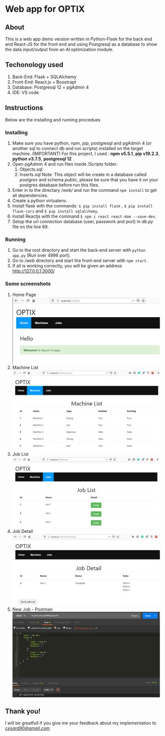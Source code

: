# Web app for OPTIX

## About
This is a web app demo version written in Python-Flask for the back end and React-JS for the front end and using Postgresql as a database to show the data input/output from an AI optimization module.

## Techonology used
1. Back-End: Flask + SQLAlchemy
2. Front-End: React.js + Boostrapt
3. Database: Postgresql 12 + pgAdmin 4
4. IDE: VS code

## Instructions
Below are the installing and running procedues
### Installing
1. Make sure you have python, npm, pip, postgresql and pgAdmin 4 (or another sql to connect db and run scripts) installed on the target machine. (IMPORTANT)
For this project, I used : **npm v5.5.1**, **pip v19.2.3**, **python v3.7.5**, **postgresql 12**
2. Open pgAdmin 4 and run files inside /Scripts folder:
   1. Objects.sql
   2. Inserts.sql
   Note: This object will be create in a database called *postgres* and schema *public*, please be sure that you have it on your postgres database before run this files. 
3. Enter in to the directary */web/* and run the command `npm install` to get all dependencies.
4. Create a python virtualenv.
5. Install flask with the commands: `$ pip install flask` , `$ pip install flask-cors` and `$ pip install sqlalchemy`.
6. Install Reactjs with the command `$ npm i react react-dom --save-dev`.
7. Setup the url connection database (user, passwork and port) in *db.py* file on the line 69.
### Running
1. Go to the root directory and start the back-end server with `python app.py` (Run over 4996 port).
2. Go to */web* directory and start the front-end server with `npm start`. 
3. If all is working correctly, you will be given an address http://127.0.0.1:3000/ 
### Some screenshots
1. Home Page 
![alt text](https://raw.githubusercontent.com/cesard90/optix-demo/master/images/1.%20Welcome.png?token=ACAIXJL7FYR7KUIQMPU2NUK5ZDC4O)
2. Machine List
![alt text](https://raw.githubusercontent.com/cesard90/optix-demo/master/images/2.%20Machines.png?token=ACAIXJIX5QJRMMEOUOTQQOC5ZDC6U)
3. Job List
![alt text](https://raw.githubusercontent.com/cesard90/optix-demo/master/images/3%20.Jobs.png?token=ACAIXJODDDYAH3OQLLVIGDS5ZDC64)
4. Job Detail
![alt text](https://raw.githubusercontent.com/cesard90/optix-demo/master/images/4.%20JobDetail.png?token=ACAIXJMVTKY7WKNVDHHU2O25ZDC7C)
5. New Job - Postman
![alt text](https://raw.githubusercontent.com/cesard90/optix-demo/master/images/5.%20New%20Job.png?token=ACAIXJLSJFSAKIQ3QJ4RXES5ZDC7O)

## Thank you!
I will be greatfull if you give me your feedback about my implementation to *cesard90@gmail.com*
